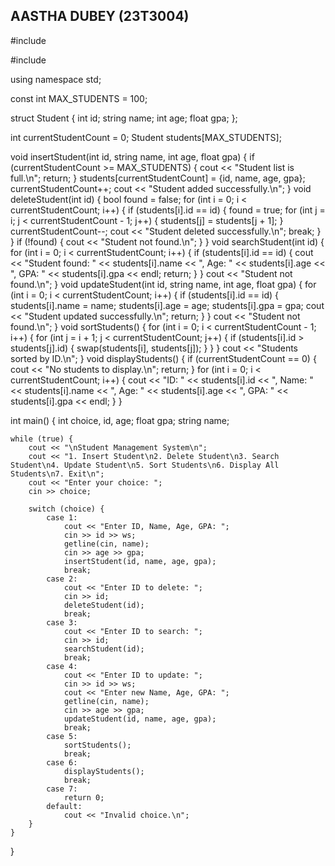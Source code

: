 ## AASTHA DUBEY (23T3004)


#include <iostream>

#include <string>

using namespace std;

const int MAX_STUDENTS = 100;

struct Student {
    int id;
    string name;
    int age;
    float gpa;
};

int currentStudentCount = 0;
Student students[MAX_STUDENTS];

void insertStudent(int id, string name, int age, float gpa) {
    if (currentStudentCount >= MAX_STUDENTS) {
        cout << "Student list is full.\n";
        return;
    }
    students[currentStudentCount] = {id, name, age, gpa};
    currentStudentCount++;
    cout << "Student added successfully.\n";
}
void deleteStudent(int id) {
    bool found = false;
    for (int i = 0; i < currentStudentCount; i++) {
        if (students[i].id == id) {
            found = true;
            for (int j = i; j < currentStudentCount - 1; j++) {
                students[j] = students[j + 1];
            }
            currentStudentCount--;
            cout << "Student deleted successfully.\n";
            break;
        }
    }
    if (!found) {
        cout << "Student not found.\n";
    }
}
void searchStudent(int id) {
    for (int i = 0; i < currentStudentCount; i++) {
        if (students[i].id == id) {
            cout << "Student found: " << students[i].name << ", Age: " << students[i].age << ", GPA: " << students[i].gpa << endl;
            return;
        }
    }
    cout << "Student not found.\n";
}
void updateStudent(int id, string name, int age, float gpa) {
    for (int i = 0; i < currentStudentCount; i++) {
        if (students[i].id == id) {
            students[i].name = name;
            students[i].age = age;
            students[i].gpa = gpa;
            cout << "Student updated successfully.\n";
            return;
        }
    }
    cout << "Student not found.\n";
}
void sortStudents() {
    for (int i = 0; i < currentStudentCount - 1; i++) {
        for (int j = i + 1; j < currentStudentCount; j++) {
            if (students[i].id > students[j].id) {
                swap(students[i], students[j]);
            }
        }
    }
    cout << "Students sorted by ID.\n";
}
void displayStudents() {
    if (currentStudentCount == 0) {
        cout << "No students to display.\n";
        return;
    }
    for (int i = 0; i < currentStudentCount; i++) {
        cout << "ID: " << students[i].id << ", Name: " << students[i].name << ", Age: " << students[i].age << ", GPA: " << students[i].gpa << endl;
    }
}

int main() {
    int choice, id, age;
    float gpa;
    string name;

    while (true) {
        cout << "\nStudent Management System\n";
        cout << "1. Insert Student\n2. Delete Student\n3. Search Student\n4. Update Student\n5. Sort Students\n6. Display All Students\n7. Exit\n";
        cout << "Enter your choice: ";
        cin >> choice;

        switch (choice) {
            case 1:
                cout << "Enter ID, Name, Age, GPA: ";
                cin >> id >> ws;
                getline(cin, name);
                cin >> age >> gpa;
                insertStudent(id, name, age, gpa);
                break;
            case 2:
                cout << "Enter ID to delete: ";
                cin >> id;
                deleteStudent(id);
                break;
            case 3:
                cout << "Enter ID to search: ";
                cin >> id;
                searchStudent(id);
                break;
            case 4:
                cout << "Enter ID to update: ";
                cin >> id >> ws;
                cout << "Enter new Name, Age, GPA: ";
                getline(cin, name);
                cin >> age >> gpa;
                updateStudent(id, name, age, gpa);
                break;
            case 5:
                sortStudents();
                break;
            case 6:
                displayStudents();
                break;
            case 7:
                return 0;
            default:
                cout << "Invalid choice.\n";
        }
    }
}
